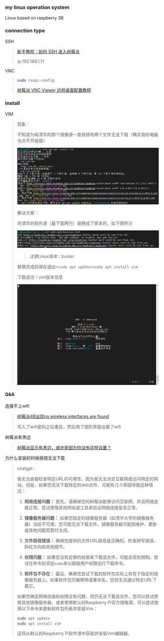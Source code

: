 

### **my linux operation system**

Linux based on raspberry 3B

### connection type

SSH

> [新手教程：如何 SSH 进入树莓派](https://zhuanlan.zhihu.com/p/66735155)
>
> ip:192.168.1.11

VNC

> ```bash
> sudo raspi-config
> ```
>
> [树莓派 VNC Viewer 远程桌面配置教程](https://shumeipai.nxez.com/2018/08/31/raspberry-pi-vnc-viewer-configuration-tutorial.html)

### install

VIM

> 现象：
>
> 不知道为啥清华的那个镜像源一直报错有两个文件无法下载（确实我的电脑也点不开链接）
>
> ![image-20230720012745063](assets/image-20230720012745063.png)
>
> 解决方案：
>
> 将清华的软件源（最下面两行）替换成了原本的，如下图所示
>
> ![image-20230720012938628](assets/image-20230720012938628.png)
>
> > *注意Linux版本：buster*
>
> 替换完成后保存退出>`sudo apt update`>`sudo apt install vim`
>
> 下载成功！vim版本信息
>
> ![image-20230720013313927](assets/image-20230720013313927.png)

#### **Q&A**

连接不上wifi

> [树莓派4B出现no wireless interfaces are found](https://blog.csdn.net/m0_52360909/article/details/125131902)
>
> 写入了wifi密码之后重启，然后用了图形界面设置了wifi

树莓派有黑边

> [树莓派显示有黑边，或许是因为你没有这样设置？](https://blog.csdn.net/qq_33475105/article/details/113487870)

为什么安装的时候报错无法下载

> chatgpt：
>
> 我无法直接检查特定URL的可用性，因为我无法浏览互联网或访问特定的网站。但是，如果您无法下载特定的deb文件，可能有几个原因导致这种情况：
>
> 1. **网络连接问题：** 首先，请确保您的树莓派能够访问互联网，并且网络连接正常。尝试使用其他网站或工具来验证网络连接是否正常。
>
> 2. **镜像服务器问题：** 如果您指定的镜像服务器（如清华大学的镜像服务器）当前不可用，您可能无法下载文件。镜像服务器可能因维护、更新或其他问题而暂时关闭。
>
> 3. **文件路径错误：** 确保您提供的文件URL路径是正确的。检查拼写错误、斜杠方向和其他细节。
>
> 4. **权限问题：** 如果您没有足够的权限来下载该文件，可能会受到限制。尝试在命令前添加`sudo`来以超级用户权限运行下载命令。
>
> 5. **软件包不存在：** 最后，确保您尝试下载的软件包实际上存在于指定的镜像服务器上。如果软件包已被移除或重命名，您将无法通过特定URL下载它。
>
> 如果您确定网络连接和权限没有问题，但仍无法下载该文件，您可以尝试使用其他镜像服务器，或者使用默认的Raspberry Pi官方镜像源。可以尝试使用以下命令来更新软件包列表并安装Vim：
>
> ```bash
> sudo apt update
> sudo apt install vim
> ```
>
> 这将从默认的Raspberry Pi软件源中获取并安装Vim编辑器。

